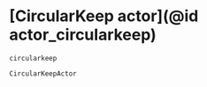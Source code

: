 # [CircularKeep actor](@id actor_circularkeep)

```@docs
circularkeep
```

```@docs
CircularKeepActor
```
